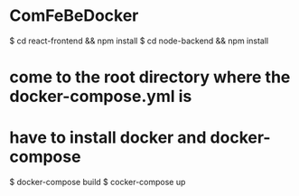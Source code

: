 # ComFeBeDocker
$ cd react-frontend && npm install 
$ cd node-backend && npm install
# come to the root directory where the docker-compose.yml is 
# have to install docker and docker-compose 
$ docker-compose build 
$ cocker-compose up 
